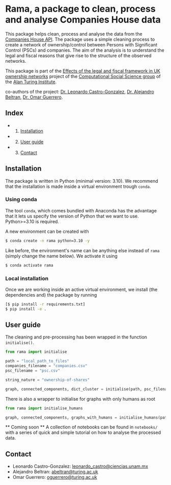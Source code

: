 # Rama, a package to clean, process and analyse Companies House data

This package helps clean, process and analyse the data from the [Companies House API](https://developer.company-information.service.gov.uk/). The package uses a simple cleaning process to create a network of ownership/control between Persons with Significant Control (PSCs) and companies. The aim of the analysis is to understand the legal and fiscal reasons that give rise to the structure of the observed networks.

This package is part of the [Effects of the legal and fiscal framework in UK ownership networks](https://turingcss.org/projects/firms_design/) project of the [Computational Social Science group](https://turingcss.org/) of the [Alan Turing Institute](https://www.turing.ac.uk/).

co-authors of the project: [Dr. Leonardo Castro-Gonzalez](https://www.turing.ac.uk/people/researchers/leonardo-castro-gonzalez), [Dr. Alejandro Beltran](https://www.turing.ac.uk/people/researchers/alejandro-beltran), [Dr. Omar Guerrero](https://www.turing.ac.uk/people/researchers/omar-guerrero).

## Index
- 1. [Installation](#installation)
- 2. [User guide](#user-guide)
- 3. [Contact](#contact)

## Installation

The package is written in Python (minimal version: 3.10). We recommend that the installation is made inside a virtual environment trough `conda`.

### Using conda

The tool `conda`, which comes bundled with Anaconda has the advantage that it lets us specify the version of Python that we want to use. Python>=3.10 is required.

A new environment can be created with

```bash
$ conda create -n rama python=3.10 -y
```

Like before, the environment's name can be anything else instead of `rama` (simply change the name below). We activate it using

```bash
$ conda activate rama
```

### Local installation

Once we are working inside an active virtual environment, we install (the dependencies and) the package by running

```bash
[$ pip install -r requirements.txt]
$ pip install -e .
```

## User guide

The cleaning and pre-processing has been wrapped in the function `initialise()`.

```python
from rama import initialise

path = "local_path_to_files"
companies_filename = "companies.csv"
psc_filename = "psc.csv"

string_nature = "ownership-of-shares"

graph, connected_components, dict_cluster = initialise(path, psc_filename, companies_filename, string_nature)
```

There is also a wrapper to initialise for graphs with only humans as root

```python
from rama import initialise_humans

graph, connected_components, graphs_with_humans = initialise_humans(path, psc_filename, companies_filename, string_nature)
```

** Coming soon **
A collection of notebooks can be found in `notebooks/` with a series of quick and simple tutorial on how to analyse the processed data.

## Contact

- Leonardo Castro-Gonzalez: leonardo_castro@ciencias.unam.mx
- Alejandro Beltran: abeltran@turing.ac.uk
- Omar Guerrero: oguerrero@turing.ac.uk
